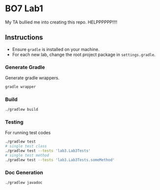 # BO7 Lab1
My TA bullied me into creating this repo. HELPPPPPP!!!!

## Instructions
- Ensure `gradle` is installed on your machine.
- For each new lab, change the root project package in `settings.gradle`.

### Generate Gradle
Generate gradle wrappers.
```bash
gradle wrapper
```

### Build
```bash
./gradlew build
```

### Testing
For running test codes
```bash
./gradlew test
# single test class
./gradlew test --tests 'lab3.Lab3Tests'
# single test method
./gradlew test --tests 'lab3.Lab3Tests.someMethod'
```

### Doc Generation
```bash
./gradlew javadoc
```

